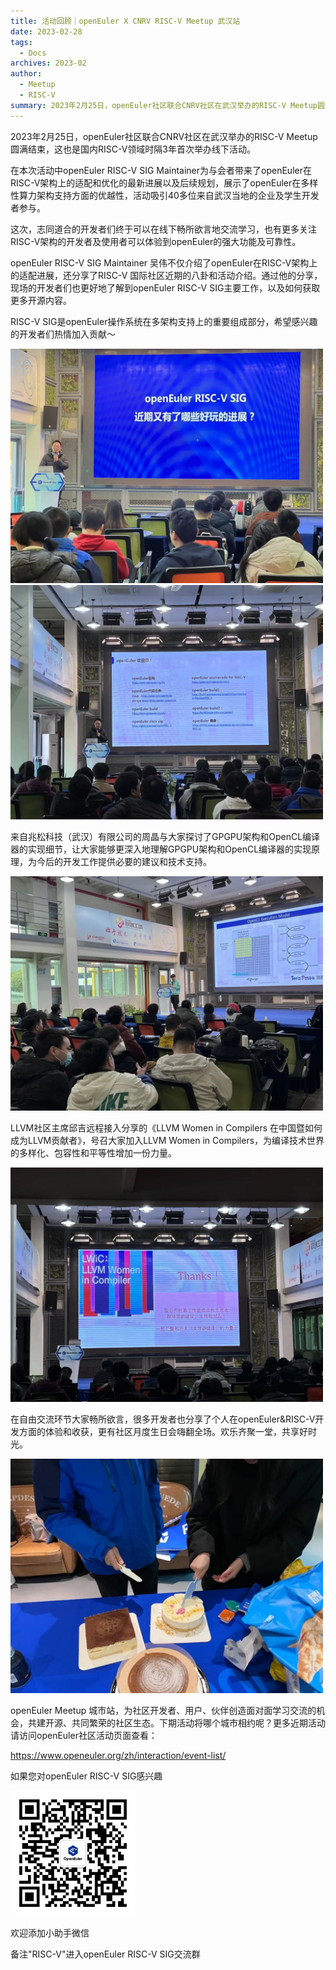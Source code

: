 ```yaml
---
title: 活动回顾｜openEuler X CNRV RISC-V Meetup 武汉站
date: 2023-02-28
tags:
  - Docs
archives: 2023-02
author:
  - Meetup
  - RISC-V
summary: 2023年2月25日，openEuler社区联合CNRV社区在武汉举办的RISC-V Meetup圆满结束，这也是国内RISC-V领域时隔3年首次举办线下活动。
---
```



2023年2月25日，openEuler社区联合CNRV社区在武汉举办的RISC-V
Meetup圆满结束，这也是国内RISC-V领域时隔3年首次举办线下活动。

在本次活动中openEuler RISC-V SIG
Maintainer为与会者带来了openEuler在RISC-V架构上的适配和优化的最新进展以及后续规划，展示了openEuler在多样性算力架构支持方面的优越性，活动吸引40多位来自武汉当地的企业及学生开发者参与。

这次，志同道合的开发者们终于可以在线下畅所欲言地交流学习，也有更多关注RISC-V架构的开发者及使用者可以体验到openEuler的强大功能及可靠性。

openEuler RISC-V SIG Maintainer
吴伟不仅介绍了openEuler在RISC-V架构上的适配进展，还分享了RISC-V
国际社区近期的八卦和活动介绍。通过他的分享，现场的开发者们也更好地了解到openEuler
RISC-V SIG主要工作，以及如何获取更多开源内容。

RISC-V
SIG是openEuler操作系统在多架构支持上的重要组成部分，希望感兴趣的开发者们热情加入贡献～

<img src="./img/news/20230303-RISC-V/media/image1.jpeg" width="500" >

<img src="./img/news/20230303-RISC-V/media/image2.jpeg" width="500" >



来自兆松科技（武汉）有限公司的周晶与大家探讨了GPGPU架构和OpenCL编译器的实现细节，让大家能够更深入地理解GPGPU架构和OpenCL编译器的实现原理，为今后的开发工作提供必要的建议和技术支持。

<img src="./img/news/20230303-RISC-V/media/image3.jpeg" width="500" >



LLVM社区主席邱吉远程接入分享的《LLVM Women in Compilers
在中国暨如何成为LLVM贡献者》，号召大家加入LLVM Women in
Compilers，为编译技术世界的多样化、包容性和平等性增加一份力量。


<img src="./img/news/20230303-RISC-V/media/image4.jpeg" width="500" >

在自由交流环节大家畅所欲言，很多开发者也分享了个人在openEuler&RISC-V开发方面的体验和收获，更有社区月度生日会嗨翻全场。欢乐齐聚一堂，共享好时光。

<img src="./img/news/20230303-RISC-V/media/image5.jpeg" width="500" >

openEuler Meetup
城市站，为社区开发者、用户、伙伴创造面对面学习交流的机会，共建开源、共同繁荣的社区生态。下期活动将哪个城市相约呢？更多近期活动请访问openEuler社区活动页面查看：

https://www.openeuler.org/zh/interaction/event-list/

如果您对openEuler RISC-V SIG感兴趣

<img src="./img/news/20230303-RISC-V/media/image6.png" width="200" >

欢迎添加小助手微信

备注"RISC-V"进入openEuler RISC-V SIG交流群
